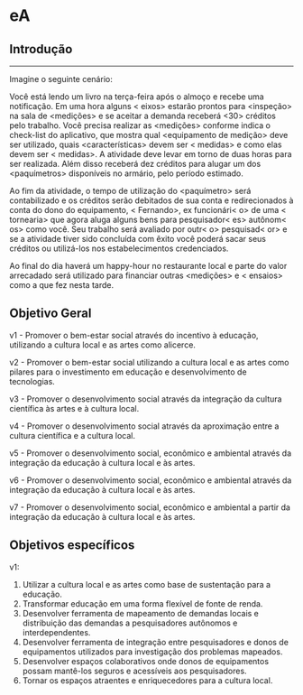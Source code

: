 # eA 


## Introdução

---

Imagine o seguinte cenário: 

Você está lendo um livro na terça-feira após o almoço e recebe uma notificação. Em uma hora alguns < eixos> estarão prontos para <inspeção> na sala de <medições> e se aceitar a demanda receberá <30> créditos pelo trabalho. Você precisa realizar as <medições> conforme indica o check-list do aplicativo, que mostra qual <equipamento de medição> deve ser utilizado, quais <características> devem ser < medidas> e como elas devem ser < medidas>. A atividade deve levar em torno de duas horas para ser realizada. Além disso receberá dez créditos para alugar um dos <paquímetros> disponíveis no armário, pelo período estimado. 

Ao fim da atividade, o tempo de utilização do <paquímetro> será contabilizado e os créditos serão debitados de sua conta e redirecionados à conta do dono do equipamento, < Fernando>, ex funcionári< o> de uma < tornearia> que agora aluga alguns bens para pesquisador< es> autônom< os> como você. Seu trabalho será avaliado por outr< o> pesquisad< or> e se a atividade tiver sido concluída com êxito você poderá sacar seus créditos ou utilizá-los nos estabelecimentos credenciados.

Ao final do dia haverá um happy-hour no restaurante local e parte do valor arrecadado será utilizado para financiar outras <medições> e < ensaios> como a que fez nesta tarde.


## Objetivo Geral

v1 - Promover o bem-estar social através do incentivo à educação, utilizando a cultura local e as artes como alicerce.

v2 - Promover o bem-estar social utilizando a cultura local e as artes como pilares para o investimento em educação e desenvolvimento de tecnologias.

v3 - Promover o desenvolvimento social através da integração da cultura científica às artes e à cultura local.

v4 - Promover o desenvolvimento social através da aproximação entre a cultura científica e a cultura local.

v5 - Promover o desenvolvimento social, econômico e ambiental através da integração da educação à cultura local e às artes.

v6 - Promover o desenvolvimento social, econômico e ambiental através da integração da educação à cultura local e às artes.

v7 - Promover o desenvolvimento social, econômico e ambiental a partir da integração da educação à cultura local e às artes.


## Objetivos específicos

v1:
1. Utilizar a cultura local e as artes como base de sustentação para a educação.
1. Transformar educação em uma forma flexível de fonte de renda.
1. Desenvolver ferramenta de mapeamento de demandas locais e distribuição das demandas a pesquisadores autônomos e interdependentes.
1. Desenvolver ferramenta de integração entre pesquisadores e donos de equipamentos utilizados para investigação dos problemas mapeados.
1. Desenvolver espaços colaborativos onde donos de equipamentos possam mantê-los seguros e acessíveis aos pesquisadores.
1. Tornar os espaços atraentes e enriquecedores para a cultura local.

